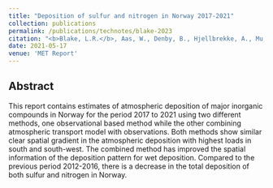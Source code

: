 ```yaml
---
title: "Deposition of sulfur and nitrogen in Norway 2017-2021"
collection: publications
permalink: /publications/technotes/blake-2023
citation: "<b>Blake, L.R.</b>, Aas, W., Denby, B., Hjellbrekke, A., Mu, Q., Simpson, D., Ytre-Eide, M., Fagerli, H. : <i>&quot;Deposition of sulfur and nitrogen in Norway 2017-2021&quot;</i>, MET Report <a href='https://www.met.no/publikasjoner/met-report'>ISSN 2387-4201</a>, 2023."
date: 2021-05-17
venue: 'MET Report'
---
```


## Abstract
This report contains estimates of atmospheric deposition of major inorganic compounds in Norway for the period 2017 to 2021 using two different methods, one observational based method while the other combining atmospheric transport model with observations. Both methods show similar clear spatial gradient in the atmospheric deposition with highest loads in south and south-west. The combined method has improved the spatial information of the deposition pattern for wet deposition. Compared to the previous period 2012-2016, there is a decrease in the total deposition of both sulfur and nitrogen in Norway.
